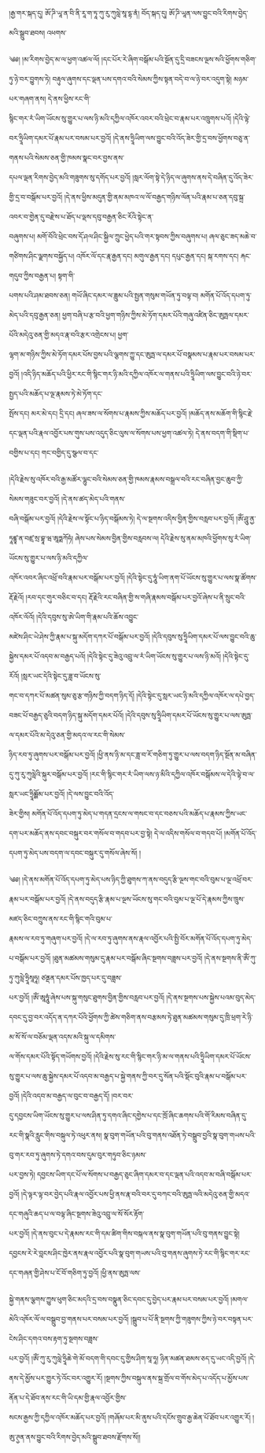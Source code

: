﻿  
།རྒྱ་གར་སྐད་དུ། ཨོ་ཌི་ཡཱ་ན་བི་ནི་རཱ་ག་ཏཱ་ཀུ་རུ་ཀུལླེ་སཱ་དྷ་ནཾ། བོད་སྐད་དུ། ཨོ་ཌི་ཡཱན་ལས་བྱུང་བའི་རིགས་བྱེད་མའི་སྒྲུབ་ཐབས། འཕགས་  
  
༄༅། །མ་རིགས་བྱེད་མ་ལ་ཕྱག་འཚལ་ལོ། །དང་པོར་རེ་ཞིག་བསྒོམ་པའི་སྔོན་དུ་དྲི་བཟངས་ལྔས་སའི་ཕྱོགས་གཅིག་ཏུ་ཉེ་བར་བྱུགས་ཏེ། བརྟུལ་ཞུགས་དང་ལྡན་པས་དགའ་བའི་སེམས་ཀྱིས་སྟན་བདེ་བ་ལ་ཉེ་བར་འདུག་སྟེ། མཉམ་པར་གཞག་ནས། དེ་ནས་ཕྱིས་རང་གི་  
སྙིང་གར་རཾ་ཡིག་ཡོངས་སུ་གྱུར་པ་ལས་ཉི་མའི་དཀྱིལ་འཁོར་འབར་བའི་ཕྲེང་བ་རྣམ་པར་འཁྲུགས་པའོ། །དེའི་ལྟེ་བར་ཧྲཱིཡིག་དམར་པོ་རྣམ་པར་བསམ་པར་བྱའོ། །དེ་ནས་ཧྲཱིཡིག་ལས་བྱུང་བའི་འོད་ཟེར་གྱི་དྲ་བས་ཕྱོགས་བཅུ་ན་གནས་པའི་སེམས་ཅན་གྱི་ཁམས་སྣང་བར་བྱས་ནས་  
དཔལ་ལྡན་རིགས་བྱེད་མའི་གཟུགས་སུ་དགོད་པར་བྱའོ། །སླར་ལོག་སྟེ་དེ་ཉིད་ལ་ཞུགས་ནས་དེ་བཞིན་དུ་འོད་ཟེར་གྱི་དྲ་བ་བསྒོམ་པར་བྱའོ། །དེ་ནས་ཕྱིས་མདུན་གྱི་ནམ་མཁའ་ལ་ལོ་བརྒྱད་གཉིས་ལོན་པའི་རྣམ་པ་ཅན་དབུ་སྐྲ་འབར་བ་གྱེན་དུ་བརྫེས་པ་ཐོད་པ་ལྡས་དབུ་བརྒྱན་ཅིང་རོའི་སྟེང་ན་  
བཞུགས་པ། མགོ་བོའི་ཕྲེང་བས་དོ་ཤལ་ཤིང་སྐྱིལ་ཀྲུང་ཕྱེད་པའི་གར་སྟབས་ཀྱིས་བཞུགས་པ། ཞལ་ཅུང་ཟད་མཆེ་བ་གཙིགས་ཤིང་ལྗགས་བསྐྱོད་པ། འཁོར་ལོ་དང་རྣ་རྒྱན་དང། མགུལ་རྒྱན་དང། དཔུང་རྒྱན་དང། སྐ་རགས་དང། རྐང་གདུབ་ཀྱིས་བརྒྱན་པ། སྟག་གི་  
པགས་པའི་ཤམ་ཐབས་ཅན། གཡོ་ཞིང་དམར་ལ་ཟླུམ་པའི་སྤྱན་གསུམ་གཡོན་ཏུ་བལྟ་བ། མགོན་པོ་འོད་དཔག་ཏུ་མེད་པའི་དབུ་རྒྱན་ཅན། ཕྱག་བཞི་པ་རྩ་བའི་ཕྱག་གཉིས་ཀྱིས་མེ་ཏོག་དམར་པོའི་གཞུ་འཛིན་ཅིང་ཨུཏྤལ་དམར་པོའི་མདེའུ་ཅན་གྱི་མདའ་རྣ་བའི་རྩར་འགྲེངས་པ། ཕྱག་  
ལྷག་མ་གཉིས་ཀྱིས་མེ་ཏོག་དམར་པོས་བྱས་པའི་ལྕགས་ཀྱུ་དང་ཨུཏྤ་ལ་དམར་པོ་བསྣམས་པ་རྣམ་པར་བསམ་པར་བྱའོ། །འདི་ཉིད་མཆོད་པའི་ཕྱིར་རང་གི་སྙིང་གར་ཉི་མའི་དཀྱིལ་འཁོར་ལ་གནས་པའི་ཧྲཱིཡིག་ལས་བྱུང་བའི་ཉེ་བར་སྤྱད་པའི་མཆོད་པ་ལྔ་རྣམས་ཏེ་མེ་ཏོག་དང་  
སྤོས་དང། མར་མེ་དང། དྲི་དང། ཞལ་ཟས་ལ་སོགས་པ་རྣམས་ཀྱིས་མཆོད་པར་བྱའོ། །མཆོད་ནས་མཆོག་གི་སྙིང་རྗེ་དང་ལྡན་པའི་རྣལ་འབྱོར་པས་གུས་པས་འདུད་ཅིང་ལུས་ལ་སོགས་པས་ཕྱག་འཚལ་ཏེ། དེ་ནས་བདག་གི་སྡིག་པ་བགྱིས་པ་དང། གང་བགྱིད་དུ་སྩལ་བ་དང་  
  
།དེའི་རྗེས་སུ་འཁོར་བའི་རྒྱ་མཚོར་ལྷུང་བའི་སེམས་ཅན་གྱི་ཁམས་རྣམས་བསྒྲལ་བའི་རང་བཞིན་བྱང་ཆུབ་ཀྱི་སེམས་གཟུང་བར་བྱའོ། །དེ་ནས་ཚད་མེད་པའི་གནས་  
བཞི་བསྒོམ་པར་བྱའོ། །དེའི་རྗེས་ལ་སྟོང་པ་ཉིད་བསྒོམས་ཏེ། དེ་ལ་སྔགས་འདིས་བྱིན་གྱིས་བརླབ་པར་བྱའོ། །ཨོཾ་ཤཱུ་ནྱ་ཏཱཛྙཱ་ན་བཛྲ་སྲ་བྷཱ་ཝ་ཨཱཏྨཀོཧཾ། ཞེས་པས་སེམས་བྱིན་གྱིས་བརླབས་ལ། དེའི་རྗེས་སུ་ནམ་མཁའི་ཕྱོགས་སུ་རཾ་ཡིག་ཡོངས་སུ་གྱུར་པ་ལས་ཉི་མའི་དཀྱིལ་  
འཁོར་འབར་ཞིང་འཕྲོ་བའི་རྣམ་པར་བསྒོམ་པར་བྱའོ། །དེའི་སྟེང་དུ་ཧཱུཾ་ཡིག་ནག་པོ་ཡོངས་སུ་གྱུར་པ་ལས་སྣ་ཚོགས་རྡོ་རྗེའོ། །རབ་དང་གུར་བཅིང་བ་དང། རྡོ་རྗེའི་རང་བཞིན་གྱི་ས་གཞི་རྣམས་བསྒོམ་པར་བྱའོ་ཞེས་པ་ནི་སྲུང་བའི་འཁོར་ལོའོ། །དེའི་དབུས་སུ་ཨེ་ཡིག་གི་རྣམ་པའི་ཆོས་འབྱུང་  
མཛེས་ཤིང་ཡེ་ཤེས་ཀྱི་རྣམ་པ་སྐུ་མདོག་དཀར་པོ་བསྒོམ་པར་བྱའོ། །དེའི་དབུས་སུ་ཧྲཱིཡིག་དམར་པོ་ལས་བྱུང་བའི་ཆུ་སྐྱེས་དམར་པོ་འདབ་མ་བརྒྱད་པའོ། །དེའི་སྟེང་དུ་ཟེའུ་འབྲུ་ལ་རཾ་ཡིག་ཡོངས་སུ་གྱུར་པ་ལས་ཉི་མའོ། །དེའི་སྟེང་དུ་རོའོ། །སླར་ཡང་དེའི་སྟེང་དུ་ཟླ་བ་ཡོངས་སུ་  
གང་བ་དཀར་པོ་མཚན་སུམ་ཅུ་རྩ་གཉིས་ཀྱི་བདག་ཉིད་དོ། །དེའི་སྟེང་དུ་སླར་ཡང་ཉི་མའི་དཀྱིལ་འཁོར་ལ་དཔེ་བྱད་བཟང་པོ་བརྒྱད་ཅུའི་བདག་ཉིད་སྐུ་མདོག་དམར་པོའོ། །དེའི་དབུས་སུ་ཧྲཱིཡིག་དམར་པོ་ཡོངས་སུ་གྱུར་པ་ལས་ཨུཏྤ་ལ་དམར་པོའི་མ་དེའུ་ཅན་གྱི་མདའ་ལ་རང་གི་སེམས་  
ཉིད་རབ་ཏུ་ཞུགས་པར་བསྒོམ་པར་བྱའོ། །ཕྱི་ནས་ཉི་མ་དང་ཟླ་བ་རོ་གཅིག་ཏུ་གྱུར་པ་ལས་བདག་ཉིད་སྔོན་མ་བཞིན་དུ་ཀུ་རུ་ཀུལླེའི་སྐུར་བསྒོམ་པར་བྱའོ། །རང་གི་སྙིང་གར་རཾ་ཡིག་ལས་ཉ་མིའི་དཀྱིལ་འཁོར་བསྒོམས་ལ་དེའི་ལྟེ་བ་ལ་སླར་ཡང་ཧྲཱིབྶྒོམ་པར་བྱའོ། །དེ་ལས་བྱུང་བའི་འོད་  
ཟེར་གྱིས། མགོན་པོ་འོད་དཔག་ཏུ་མེད་པ་གདན་དྲངས་ལ་གསང་བ་དང་བཅས་པའི་མཆོད་པ་རྣམས་ཀྱིས་ཡང་དག་པར་མཆོད་ནས་དབང་བསྐུར་བར་གསོལ་བ་གདབ་པར་བྱ་སྟེ། དེ་ལ་འདིས་གསོལ་བ་གདབ་པོ། །མགོན་པོ་འོད་དཔག་ཏུ་མེད་པས་བདག་ལ་དབང་བསྐུར་དུ་གསོལ་ཞེས་སོ། །  
  
༄༅། །དེ་ནས་མགོན་པོ་འོད་དཔག་ཏུ་མེད་པས་ཉིད་ཀྱི་ཐུགས་ཀ་ནས་བདུད་རྩི་ལྔས་གང་བའི་བུམ་པ་ལྔ་འཕྲོ་བར་རྣམ་པར་བསྒོམ་པར་བྱའོ། །དེ་ནས་བདུད་རྩི་རྣམ་པ་ལྔས་ཡོངས་སུ་གང་བའི་བུམ་པ་ལྔ་པོ་དེ་རྣམས་ཀྱིས་ཁྲུས་མཛད་ཅིང་བཀྲུས་ནས་རང་གི་སྙིང་གའི་བུམ་པ་  
རྣམས་ལ་རབ་ཏུ་གཞུག་པར་བྱའོ། །དེ་ལ་རབ་ཏུ་ཞུགས་ནས་རྣལ་འབྱོར་པའི་སྤྱི་བོར་མགོན་པོ་འོད་དཔག་ཏུ་མེད་པ་བསྒོམ་པར་བྱའོ། །ཐུན་མཚམས་གསུམ་དུ་རྣམ་པར་བསྒོམ་ཞིང་སྔགས་བཟླས་པར་བྱའོ། །དེ་ནས་སྔགས་ནི་ཨོཾ་ཀུ་ཏུ་ཀུལླེ་ཧྲཱིསཱཧཱ། ཙནྡན་དམར་པོས་ཁྱད་པར་དུ་བཟླས་  
པར་བྱའོ། །ཨོཾ་ཨཱཧཱུཾ་ཞེས་པས་སྐུ་གསུང་ཐུགས་བྱིན་གྱིས་བརླབ་པར་བྱའོ། །དེ་ནས་སྔགས་པས་སྐྱེས་པའམ་བུད་མེད་དབང་དུ་བྱ་བར་འདོད་ན་དཀར་པོའི་ཕྱོགས་ཀྱི་ཚེས་གཅིག་ནས་བརྩམས་ཏེ་ཐུན་མཚམས་གསུམ་དུ་ཁྲི་ཕྲག་རེ་ཉི་མ་སོ་སོ་ལ་བཅོམ་ལྡན་འདས་མའི་སྐུ་ལ་དམིགས་  
ལ་གོས་དམར་པོའི་སྟོད་གཡོགས་བྱའོ། །དེའི་རྗེས་སུ་རང་གི་སྙིང་གར་ཉི་མ་ལ་གནས་པའི་ཧྲཱིཡིག་དམར་པོ་ཡོངས་སུ་གྱུར་པ་ལས་ཆུ་སྐྱེས་དམར་པོ་འདབ་མ་བརྒྱད་པ་སྐྱེ་གནས་ཀྱི་བར་དུ་སོན་པའི་སྡོང་བུའི་རྣམ་པ་བསྒོམ་པར་བྱའོ། །དེའི་འདབ་མ་བརྒྱད་ལ་བུང་བ་བརྒྱད་དོ། །བར་བར་  
དུ་དབྱངས་ཡིག་ཡོངས་སུ་གྱུར་པ་ལས་ཤིན་ཏུ་དགའ་ཞིང་དགྱེས་པ་དང་ཁྲོ་ཞིང་ཆགས་པའི་གོ་རིམས་བཞིན་དུ་རང་གི་སྣའི་རླུང་གིས་བསྐུལ་ཏེ་འཕུར་ནས། སྣ་བུག་གཡོན་པའི་བུ་གནས་འཐོན་ཏེ་བསྒྲུབ་བྱའི་སྣ་བུག་གཡས་པའི་བུ་གར་རབ་ཏུ་ཞུགས་ཏེ་དགའ་བས་དུམ་བུར་གཏུབ་ཅིང་ཉམས་  
པར་བྱས་ཏེ། དབྱངས་ཡིག་དང་པོ་ལ་སོགས་པ་བརྒྱད་ཅུང་ཞིག་དམར་བ་དང་ལྡན་པའི་འདབ་མ་བཞི་བསྒོམ་པར་བྱའོ། །དེ་ལྟར་ལྟ་བར་བྱེད་པའི་རྣལ་འབྱོར་པས་ཕྱི་ནས་རྣ་བའི་བར་དུ་བཀང་བའི་ཨུཏྤ་ལའི་མདེའུ་ཅན་གྱི་མདའ་དང་གཞུའི་ཆད་པ་ལ་བལྟ་ཞིང་སྔགས་ཟེའུ་འབྲུ་ལ་སོ་སོར་རྟོག་  
པར་བྱའོ། །དེ་ནས་བུང་པ་དེ་རྣམས་རང་གི་དམ་ཚིག་གིས་བསྐལ་ནས་སྣ་བུག་གཡོན་པའི་བུ་གནས་བྱུང་སྟེ། དབྱངས་རེ་རེ་བླངས་ཤིང་ཁྱེར་ནས་རྣལ་འབྱོར་པའི་སྣ་བུག་གཡས་པའི་བུ་གནས་ཞུགས་ཏེ་རང་གི་སྙིང་གར་རང་དང་གཞན་གྱི་ཤེས་པ་ངོ་བོ་གཅིག་ཏུ་བྱའོ། །ཕྱི་ནས་ཨུཏྤ་ལས་  
  
སྐྱེ་གནས་ལྕགས་ཀྱུས་ཕུག་ཅིང་མདའི་དྲ་བས་བསྣུན་ཅིང་དབང་དུ་བྱེད་པར་རྣམ་པར་བསམ་པར་བྱའོ། །མགལ་མེའི་འཁོར་ལོ་ལ་བསྒྲུབ་བྱ་གནས་པར་བསམ་པར་བྱའོ། །སྒྲུབ་པ་པོ་ནི་སྔགས་ཀྱི་གཟུགས་ཀྱིས་ཉེ་བར་བསྟན་པར་ངེས་ཤིང་དགའ་བས་རྟག་ཏུ་སྔགས་བཟླས་  
པར་བྱའོ། །ཨོཾ་ཀུ་རུ་ཀུལླེ་ཧྲཱིཆེ་གེ་མོ་བདག་གི་དབང་དུ་གྱིས་ཤིག་སཱ་ཧཱ། ཉིན་མཚན་ཐམས་ཅད་དུ་ཡང་འདི་བྱའོ། །དེ་ནས་དེ་མྱོས་པར་གྱུར་ཏེ་འོང་བར་འགྱུར་རོ། །སྔགས་ཀྱིས་བསྐུལ་ནས་སྐྲ་གྲོལ་བ་གོས་མེད་པ་འདོད་པ་མྱོས་པས་ནོན་པ་དེ་ཐོབ་ནས་རང་གི་ཡི་དམ་གྱི་རྣལ་འབྱོར་གྱིས་  
སངས་རྒྱས་ཀྱི་དཀྱིལ་འཁོར་མཆོད་པར་བྱའོ། །གཞོམ་པར་མི་ནུས་པའི་དངོས་གྲུབ་རྒྱ་ཆེན་པོ་ཐོབ་པར་འགྱུར་རོ། །ཨུ་ཊྱན་ནས་བྱུང་བའི་རིགས་བྱེད་མའི་སྒྲུབ་ཐབས་རྫོགས་སོ།།  
  
  
